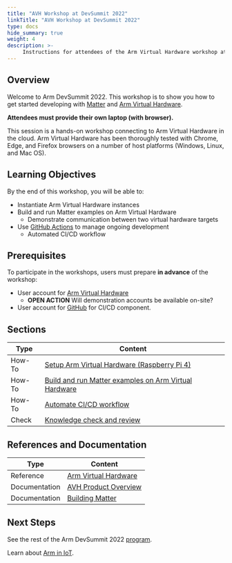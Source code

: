 ```yaml
---
title: "AVH Workshop at DevSummit 2022"
linkTitle: "AVH Workshop at DevSummit 2022"
type: docs
hide_summary: true
weight: 4
description: >-
     Instructions for attendees of the Arm Virtual Hardware workshop at DevSummit 2022
---
```

## Overview

Welcome to Arm DevSummit 2022. This workshop is to show you how to get started developing with [Matter](https://csa-iot.org/all-solutions/matter/) and [Arm Virtual Hardware](https://www.arm.com/products/development-tools/simulation/virtual-hardware).

**Attendees must provide their own laptop (with browser).**

This session is a hands-on workshop connecting to Arm Virtual Hardware in the cloud. Arm Virtual Hardware has been thoroughly tested with Chrome, Edge, and Firefox browsers on a number of host platforms (Windows, Linux, and Mac OS).

## Learning Objectives

By the end of this workshop, you will be able to:
* Instantiate Arm Virtual Hardware instances
* Build and run Matter examples on Arm Virtual Hardware
  * Demonstrate communication between two virtual hardware targets
* Use [GitHub Actions](https://github.com/features/actions) to manage ongoing development
  * Automated CI/CD workflow

## Prerequisites

To participate in the workshops, users must prepare **in advance** of the workshop:

 - User account for [Arm Virtual Hardware](https://avh.arm.com/)
   - **OPEN ACTION** Will demonstration accounts be available on-site?
 - User account for [GitHub](https://github.com/) for CI/CD component.

## Sections

|          Type | Content       |
| ---           | ---           |
| How-To        | [Setup Arm Virtual Hardware (Raspberry Pi 4)](/devsummit22/setup) |
| How-To        | [Build and run Matter examples on Arm Virtual Hardware](/devsummit22/build) |
| How-To        | [Automate CI/CD workflow](/devsummit22/cicd) |
| Check         | [Knowledge check and review](/devsummit22/knowledgecheck) |

## References and Documentation

| Type          | Content             |
| ---           | ---                 |
| Reference     | [Arm Virtual Hardware](https://avh.arm.com)      |
| Documentation | [AVH Product Overview](https://arm-software.github.io/AVH/main/overview/html/index.html) |
| Documentation | [Building Matter](https://github.com/project-chip/connectedhomeip/blob/master/docs/guides/BUILDING.md) |

## Next Steps

See the rest of the Arm DevSummit 2022 [program](https://devsummit.arm.com).

Learn about [Arm in IoT](https://www.arm.com/solutions/iot).
